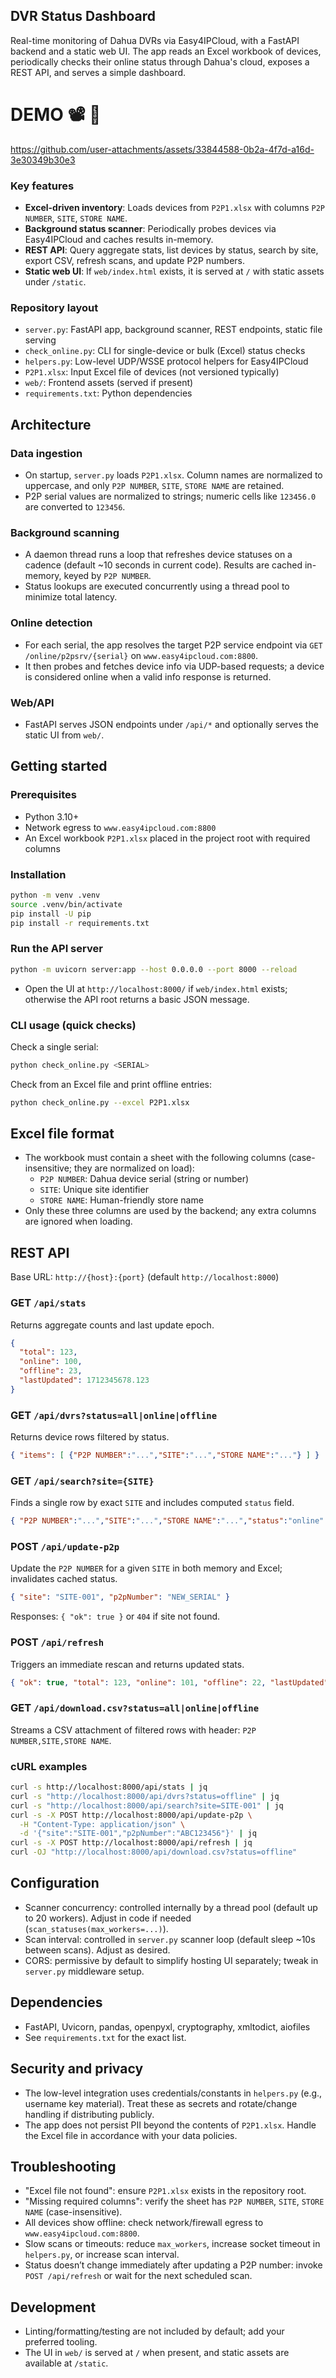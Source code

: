 ## DVR Status Dashboard

Real-time monitoring of Dahua DVRs via Easy4IPCloud, with a FastAPI backend and a static web UI. The app reads an Excel workbook of devices, periodically checks their online status through Dahua's cloud, exposes a REST API, and serves a simple dashboard.

# DEMO 📽 🎥

https://github.com/user-attachments/assets/33844588-0b2a-4f7d-a16d-3e30349b30e3

### Key features
- **Excel-driven inventory**: Loads devices from `P2P1.xlsx` with columns `P2P NUMBER`, `SITE`, `STORE NAME`.
- **Background status scanner**: Periodically probes devices via Easy4IPCloud and caches results in-memory.
- **REST API**: Query aggregate stats, list devices by status, search by site, export CSV, refresh scans, and update P2P numbers.
- **Static web UI**: If `web/index.html` exists, it is served at `/` with static assets under `/static`.

### Repository layout
- `server.py`: FastAPI app, background scanner, REST endpoints, static file serving
- `check_online.py`: CLI for single-device or bulk (Excel) status checks
- `helpers.py`: Low-level UDP/WSSE protocol helpers for Easy4IPCloud
- `P2P1.xlsx`: Input Excel file of devices (not versioned typically)
- `web/`: Frontend assets (served if present)
- `requirements.txt`: Python dependencies

## Architecture

### Data ingestion
- On startup, `server.py` loads `P2P1.xlsx`. Column names are normalized to uppercase, and only `P2P NUMBER`, `SITE`, `STORE NAME` are retained.
- P2P serial values are normalized to strings; numeric cells like `123456.0` are converted to `123456`.

### Background scanning
- A daemon thread runs a loop that refreshes device statuses on a cadence (default ~10 seconds in current code). Results are cached in-memory, keyed by `P2P NUMBER`.
- Status lookups are executed concurrently using a thread pool to minimize total latency.

### Online detection
- For each serial, the app resolves the target P2P service endpoint via `GET /online/p2psrv/{serial}` on `www.easy4ipcloud.com:8800`.
- It then probes and fetches device info via UDP-based requests; a device is considered online when a valid info response is returned.

### Web/API
- FastAPI serves JSON endpoints under `/api/*` and optionally serves the static UI from `web/`.

## Getting started

### Prerequisites
- Python 3.10+
- Network egress to `www.easy4ipcloud.com:8800`
- An Excel workbook `P2P1.xlsx` placed in the project root with required columns

### Installation
```bash
python -m venv .venv
source .venv/bin/activate
pip install -U pip
pip install -r requirements.txt
```

### Run the API server
```bash
python -m uvicorn server:app --host 0.0.0.0 --port 8000 --reload
```

- Open the UI at `http://localhost:8000/` if `web/index.html` exists; otherwise the API root returns a basic JSON message.

### CLI usage (quick checks)
Check a single serial:
```bash
python check_online.py <SERIAL>
```

Check from an Excel file and print offline entries:
```bash
python check_online.py --excel P2P1.xlsx
```

## Excel file format

- The workbook must contain a sheet with the following columns (case-insensitive; they are normalized on load):
  - `P2P NUMBER`: Dahua device serial (string or number)
  - `SITE`: Unique site identifier
  - `STORE NAME`: Human-friendly store name
- Only these three columns are used by the backend; any extra columns are ignored when loading.

## REST API

Base URL: `http://{host}:{port}` (default `http://localhost:8000`)

### GET `/api/stats`
Returns aggregate counts and last update epoch.
```json
{
  "total": 123,
  "online": 100,
  "offline": 23,
  "lastUpdated": 1712345678.123
}
```

### GET `/api/dvrs?status=all|online|offline`
Returns device rows filtered by status.
```json
{ "items": [ {"P2P NUMBER":"...","SITE":"...","STORE NAME":"..."} ] }
```

### GET `/api/search?site={SITE}`
Finds a single row by exact `SITE` and includes computed `status` field.
```json
{ "P2P NUMBER":"...","SITE":"...","STORE NAME":"...","status":"online" }
```

### POST `/api/update-p2p`
Update the `P2P NUMBER` for a given `SITE` in both memory and Excel; invalidates cached status.
```json
{ "site": "SITE-001", "p2pNumber": "NEW_SERIAL" }
```

Responses: `{ "ok": true }` or `404` if site not found.

### POST `/api/refresh`
Triggers an immediate rescan and returns updated stats.
```json
{ "ok": true, "total": 123, "online": 101, "offline": 22, "lastUpdated": 1712345800.456 }
```

### GET `/api/download.csv?status=all|online|offline`
Streams a CSV attachment of filtered rows with header: `P2P NUMBER,SITE,STORE NAME`.

### cURL examples
```bash
curl -s http://localhost:8000/api/stats | jq
curl -s "http://localhost:8000/api/dvrs?status=offline" | jq
curl -s "http://localhost:8000/api/search?site=SITE-001" | jq
curl -s -X POST http://localhost:8000/api/update-p2p \
  -H "Content-Type: application/json" \
  -d '{"site":"SITE-001","p2pNumber":"ABC123456"}' | jq
curl -s -X POST http://localhost:8000/api/refresh | jq
curl -OJ "http://localhost:8000/api/download.csv?status=offline"
```

## Configuration

- Scanner concurrency: controlled internally by a thread pool (default up to 20 workers). Adjust in code if needed (`scan_statuses(max_workers=...)`).
- Scan interval: controlled in `server.py` scanner loop (default sleep ~10s between scans). Adjust as desired.
- CORS: permissive by default to simplify hosting UI separately; tweak in `server.py` middleware setup.

## Dependencies

- FastAPI, Uvicorn, pandas, openpyxl, cryptography, xmltodict, aiofiles
- See `requirements.txt` for the exact list.

## Security and privacy

- The low-level integration uses credentials/constants in `helpers.py` (e.g., username key material). Treat these as secrets and rotate/change handling if distributing publicly.
- The app does not persist PII beyond the contents of `P2P1.xlsx`. Handle the Excel file in accordance with your data policies.

## Troubleshooting

- "Excel file not found": ensure `P2P1.xlsx` exists in the repository root.
- "Missing required columns": verify the sheet has `P2P NUMBER`, `SITE`, `STORE NAME` (case-insensitive).
- All devices show offline: check network/firewall egress to `www.easy4ipcloud.com:8800`.
- Slow scans or timeouts: reduce `max_workers`, increase socket timeout in `helpers.py`, or increase scan interval.
- Status doesn’t change immediately after updating a P2P number: invoke `POST /api/refresh` or wait for the next scheduled scan.

## Development

- Linting/formatting/testing are not included by default; add your preferred tooling.
- The UI in `web/` is served at `/` when present, and static assets are available at `/static`.

